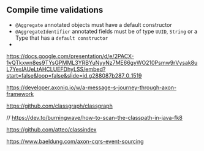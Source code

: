 
## Compile time validations

- `@Aggregate` annotated objects must have a default constructor
- `@AggregateIdentifier` annotated fields must be of type `UUID`, `String` or a Type that has a `default constructor`
-
https://docs.google.com/presentation/d/e/2PACX-1vQTkxwn8es9TYsGPMML3YRBYuNyyNz7ME66gyWO210Psmw9rVysak8uL7YesIAUeLtAHCLUEFDhyLSS/embed?start=false&loop=false&slide=id.g288087b287_0_1519


https://developer.axoniq.io/w/a-message-s-journey-through-axon-framework


https://github.com/classgraph/classgraph

// https://dev.to/burningwave/how-to-scan-the-classpath-in-java-fk8

https://github.com/atteo/classindex

https://www.baeldung.com/axon-cqrs-event-sourcing
